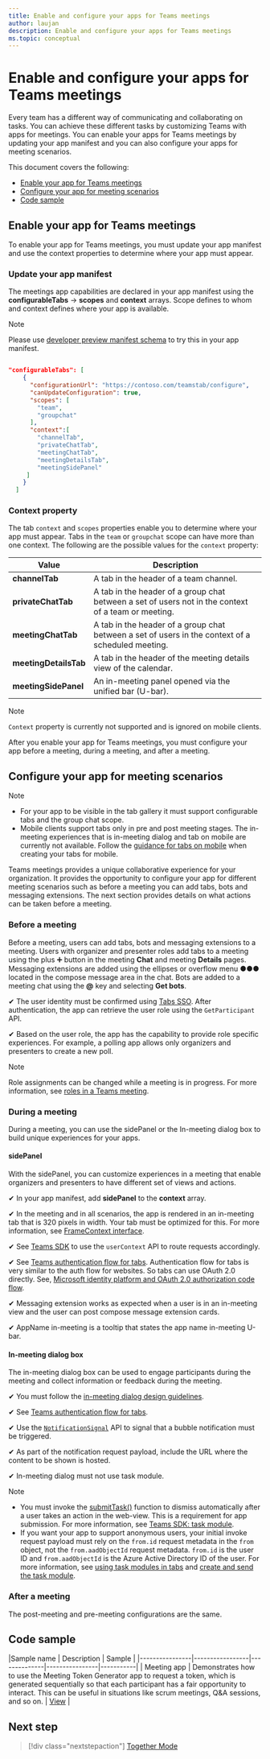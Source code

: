 ```yaml
---
title: Enable and configure your apps for Teams meetings
author: laujan
description: Enable and configure your apps for Teams meetings 
ms.topic: conceptual
---
```


# Enable and configure your apps for Teams meetings

Every team has a different way of communicating and collaborating on tasks. You can achieve these different tasks by customizing Teams with apps for meetings. You can enable your apps for Teams meetings by updating your app manifest and you can also configure your apps for meeting scenarios.

This document covers the following:
* [Enable your app for Teams meetings](#enable-your-app-for-teams-meetings)
* [Configure your app for meeting scenarios](#configure-your-app-for-meeting-scenarios)
* [Code sample](#code-sample)

## Enable your app for Teams meetings

To enable your app for Teams meetings, you must update your app manifest and use the context properties to determine where your app must appear.

### Update your app manifest

The meetings app capabilities are declared in your app manifest using the **configurableTabs** -> **scopes** and **context** arrays. Scope defines to whom and context defines where your app is available.

> [!NOTE]
> Please use [developer preview manifest schema](../resources/schema/manifest-schema-dev-preview.md) to try this in your app manifest.

```json

"configurableTabs": [
    {
      "configurationUrl": "https://contoso.com/teamstab/configure",
      "canUpdateConfiguration": true,
      "scopes": [
        "team",
        "groupchat"
      ],
      "context":[
        "channelTab",
        "privateChatTab",
        "meetingChatTab",
        "meetingDetailsTab",
        "meetingSidePanel"
     ]
    }
  ]
```

### Context property

The tab `context` and `scopes` properties enable you to determine where your app must appear. Tabs in the `team` or `groupchat` scope can have more than one context. The following are the possible values for the `context` property:

|Value|Description|
|---|---|
| **channelTab** | A tab in the header of a team channel. |
| **privateChatTab** | A tab in the header of a group chat between a set of users not in the context of a team or meeting. |
| **meetingChatTab** | A tab in the header of a group chat between a set of users in the context of a scheduled meeting. |
| **meetingDetailsTab** | A tab in the header of the meeting details view of the calendar. |
| **meetingSidePanel** | An in-meeting panel opened via the unified bar (U-bar). |

> [!NOTE]
> `Context` property is currently not supported and is ignored on mobile clients.

After you enable your app for Teams meetings, you must configure your app before a meeting, during a meeting, and after a meeting.

## Configure your app for meeting scenarios

> [!NOTE]
> * For your app to be visible in the tab gallery it must support configurable tabs and the group chat scope.
> * Mobile clients support tabs only in pre and post meeting stages. The in-meeting experiences that is in-meeting dialog and tab on mobile are currently not available. Follow the [guidance for tabs on mobile](../tabs/design/tabs-mobile.md) when creating your tabs for mobile.

Teams meetings provides a unique collaborative experience for your organization. It provides the opportunity to configure your app for different meeting scenarios such as before a meeting you can add tabs, bots and messaging extensions. The next section provides details on what actions can be taken before a meeting.

### Before a meeting

Before a meeting, users can add tabs, bots and messaging extensions to a meeting. Users with organizer and presenter roles add tabs to a meeting using the plus ➕ button in the meeting **Chat** and meeting **Details** pages. Messaging extensions are added using the ellipses or overflow menu &#x25CF;&#x25CF;&#x25CF; located in the compose message area in the chat. Bots are added to a meeting chat using the **@** key and selecting **Get bots**.

✔ The user identity must be confirmed using [Tabs SSO](../tabs/how-to/authentication/auth-aad-sso.md). After authentication, the app can retrieve the user role using the `GetParticipant` API.

 ✔ Based on the user role, the app has the capability to provide role specific experiences. For example, a polling app allows only organizers and presenters to create a new poll.

> [!NOTE]
> Role assignments can be changed while a meeting is in progress. For more information, see [roles in a Teams meeting](https://support.microsoft.com/office/roles-in-a-teams-meeting-c16fa7d0-1666-4dde-8686-0a0bfe16e019).

### During a meeting

During a meeting, you can use the sidePanel or the In-meeting dialog box to build unique experiences for your apps.

#### sidePanel

With the sidePanel, you can customize experiences in a meeting that enable organizers and presenters to have different set of views and actions.

✔ In your app manifest, add **sidePanel** to the **context** array.

✔ In the meeting and in all scenarios, the app is rendered in an in-meeting tab that is 320 pixels in width. Your tab must be optimized for this. For more information, see [FrameContext interface](https://docs.microsoft.com/javascript/api/@microsoft/teams-js/framecontext?view=msteams-client-js-latest&preserve-view=true
).

✔ See [Teams SDK](../tabs/how-to/access-teams-context.md#user-context) to use the `userContext` API to route requests accordingly.

✔ See [Teams authentication flow for tabs](../tabs/how-to/authentication/auth-flow-tab.md). Authentication flow for tabs is very similar to the auth flow for websites. So tabs can use OAuth 2.0 directly. See, [Microsoft identity platform and OAuth 2.0 authorization code flow](/azure/active-directory/develop/v2-oauth2-auth-code-flow).

✔ Messaging extension works as expected when a user is in an in-meeting view and the user can post compose message extension cards.

✔ AppName in-meeting is a tooltip that states the app name in-meeting U-bar.

#### In-meeting dialog box

The in-meeting dialog box can be used to engage participants during the meeting and collect information or feedback during the meeting.

✔ You must follow the [in-meeting dialog design guidelines](design/designing-apps-in-meetings.md#use-an-in-meeting-dialog).

✔ See [Teams authentication flow for tabs](../tabs/how-to/authentication/auth-flow-tab.md).

✔ Use the [`NotificationSignal`](/graph/api/resources/notifications-api-overview?view=graph-rest-beta&preserve-view=true) API to signal that a bubble notification must be triggered.

✔ As part of the notification request payload, include the URL where the content to be shown is hosted.

✔ In-meeting dialog must not use task module.

> [!NOTE]
>
> * You must invoke the [submitTask()](../task-modules-and-cards/task-modules/task-modules-bots.md#submitting-the-result-of-a-task-module) function to dismiss automatically after a user takes an action in the web-view. This is a requirement for app submission. For more information, see [Teams SDK: task module](/javascript/api/@microsoft/teams-js/microsoftteams.tasks?view=msteams-client-js-latest#submittask-string---object--string---string---&preserve-view=true).
> * If you want your app to support anonymous users, your initial invoke request payload must rely on the `from.id` request metadata in the `from` object, not the `from.aadObjectId` request metadata. `from.id` is the user ID and `from.aadObjectId` is the Azure Active Directory ID of the user. For more information, see [using task modules in tabs](../task-modules-and-cards/task-modules/task-modules-tabs.md) and [create and send the task module](../messaging-extensions/how-to/action-commands/create-task-module.md?tabs=dotnet#the-initial-invoke-request).

### After a meeting

The post-meeting and pre-meeting configurations are the same.

## Code sample

|Sample name | Description | Sample |
|----------------|-----------------|--------------|----------------|-----------|
| Meeting app | Demonstrates how to use the Meeting Token Generator app to request a token, which is generated sequentially so that each participant has a fair opportunity to interact. This can be useful in situations like scrum meetings, Q&A sessions, and so on. | [View](https://github.com/OfficeDev/microsoft-teams-sample-meetings-token) |

## Next step

> [!div class="nextstepaction"]
> [Together Mode](teams-together-mode.md)